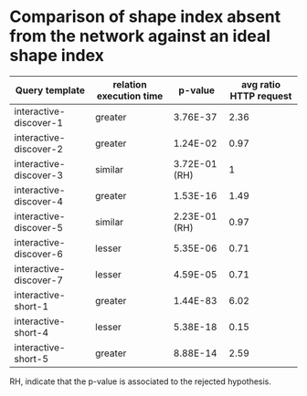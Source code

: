     
# Comparison of shape index absent from the network against an ideal shape index
    
| Query template         | relation execution time   | p-value       |   avg ratio HTTP request |
|------------------------|---------------------------|---------------|--------------------------|
| interactive-discover-1 | greater                   | 3.76E-37      |                     2.36 |
| interactive-discover-2 | greater                   | 1.24E-02      |                     0.97 |
| interactive-discover-3 | similar                   | 3.72E-01 (RH) |                     1    |
| interactive-discover-4 | greater                   | 1.53E-16      |                     1.49 |
| interactive-discover-5 | similar                   | 2.23E-01 (RH) |                     0.97 |
| interactive-discover-6 | lesser                    | 5.35E-06      |                     0.71 |
| interactive-discover-7 | lesser                    | 4.59E-05      |                     0.71 |
| interactive-short-1    | greater                   | 1.44E-83      |                     6.02 |
| interactive-short-4    | lesser                    | 5.38E-18      |                     0.15 |
| interactive-short-5    | greater                   | 8.88E-14      |                     2.59 |

RH, indicate that the p-value is associated to the rejected hypothesis.
